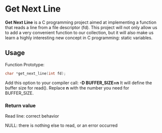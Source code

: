 # Get Next Line

**Get Next Line** is a C programming project aimed at implementing a function that reads a line from a file descriptor (fd). This project will not only allow us to add a very convenient function to our collection,
but it will also make us learn a highly interesting new concept in C programming: static variables.

## Usage

Function Prototype:

```c
char *get_next_line(int fd);
```

Add this option to your compiler call: **-D BUFFER_SIZE=n**
It will define the buffer size for read(). Replace **n** with the number you need for BUFFER_SIZE.

### Return value

Read line: correct behavior

NULL: there is nothing else to read, or an error occurred
